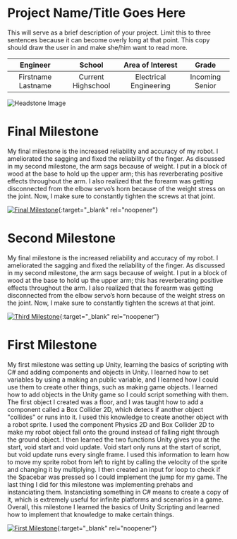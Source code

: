 ﻿# Project Name/Title Goes Here
This will serve as a brief description of your project. Limit this to three sentences because it can become overly long at that point. This copy should draw the user in and make she/him want to read more.

| **Engineer** | **School** | **Area of Interest** | **Grade** |
|:--:|:--:|:--:|:--:|
| Firstname Lastname | Current Highschool | Electrical Engineering | Incoming Senior

![Headstone Image](https://bluestampengineering.com/wp-content/uploads/2016/05/improve.jpg)
  
# Final Milestone
My final milestone is the increased reliability and accuracy of my robot. I ameliorated the sagging and fixed the reliability of the finger. As discussed in my second milestone, the arm sags because of weight. I put in a block of wood at the base to hold up the upper arm; this has reverberating positive effects throughout the arm. I also realized that the forearm was getting disconnected from the elbow servo’s horn because of the weight stress on the joint. Now, I make sure to constantly tighten the screws at that joint. 

[![Final Milestone](https://res.cloudinary.com/marcomontalbano/image/upload/v1612573869/video_to_markdown/images/youtube--F7M7imOVGug-c05b58ac6eb4c4700831b2b3070cd403.jpg )](https://www.youtube.com/watch?v=F7M7imOVGug&feature=emb_logo "Final Milestone"){:target="_blank" rel="noopener"}

# Second Milestone
My final milestone is the increased reliability and accuracy of my robot. I ameliorated the sagging and fixed the reliability of the finger. As discussed in my second milestone, the arm sags because of weight. I put in a block of wood at the base to hold up the upper arm; this has reverberating positive effects throughout the arm. I also realized that the forearm was getting disconnected from the elbow servo’s horn because of the weight stress on the joint. Now, I make sure to constantly tighten the screws at that joint.

[![Third Milestone](https://res.cloudinary.com/marcomontalbano/image/upload/v1612574014/video_to_markdown/images/youtube--y3VAmNlER5Y-c05b58ac6eb4c4700831b2b3070cd403.jpg)](https://www.youtube.com/watch?v=y3VAmNlER5Y&feature=emb_logo "Second Milestone"){:target="_blank" rel="noopener"}
# First Milestone
  
My first milestone was setting up Unity, learning the basics of scripting with C# and adding components and objects in Unity. I learned how to set variables by using a making an public variable, and I learned how I could use them to create other things, such as making game objects. I learned how to add objects in the Unity game so I could script something with them. The first object I created was a floor, and I was taught how to add a component called a Box Collider 2D, which detecs if another object "collides" or runs into it. I used this knowledge to create another object with a robot sprite. I used the component Physics 2D and Box Collider 2D to make my robot object fall onto the ground instead of falling right through the ground object. I then learned the two functions Unity gives you at the start, void start and void update. Void start only runs at the start of script, but void update runs every single frame. I used this information to learn how to move my sprite robot from left to right by calling the velocity of the sprite and changing it by multiplying. I then created an input for loop to check if the Spacebar was pressed so I could implement the jump for my game. The last thing I did for this milestone was implementing prehabs and instanciating them. Instanciating something in C# means to create a copy of it, which is extremely useful for infinite platforms and scenarios in a game. Overall, this milestone I learned the basics of Unity Scripting and learned how to implement that knowledge to make certain things.


[![First Milestone](https://res.cloudinary.com/marcomontalbano/image/upload/v1612574117/video_to_markdown/images/youtube--CaCazFBhYKs-c05b58ac6eb4c4700831b2b3070cd403.jpg)](https://www.youtube.com/watch?v=CaCazFBhYKs "First Milestone"){:target="_blank" rel="noopener"}
